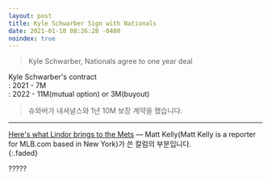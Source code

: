 ```yaml
---
layout: post
title: Kyle Schwarber Sign with Nationals
date: 2021-01-10 08:26:28 -0400
noindex: true
---
```


> Kyle Schwarber, Nationals agree to one year deal

Kyle Schwarber's contract   
: 2021 - 7M      
: 2022 - 11M(mutual option) or 3M(buyout)

> 슈와버가 내셔널스와 1년 10M 보장 계약을 했습니다.

---

[Here's what Lindor brings to the Mets](https://www.mlb.com/news/how-francisco-lindor-makes-mets-better-in-2021) &mdash; Matt Kelly(Matt Kelly is a reporter for MLB.com based in New York)가 쓴 칼럼의 부분입니다.   
{:.faded}

?????
